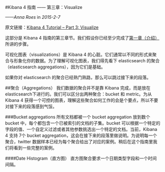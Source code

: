 #Kibana 4 指南 —— 第三章：Visualize

*——Anna Roes* in *2015-2-7*

原文链接：[Kibana 4 Tutorial – Part 3: Visualize](https://www.timroes.de/2015/02/07/kibana-4-tutorial-part-3-visualize/)

这部分是 Kibana 4 指南的第三章节。我们假设你已经至少完成了[第一章（介绍）](https://www.timroes.de/2015/02/07/kibana-4-tutorial-part-1-introduction/)所讲的步骤。

可视化图表（visualizations）是 Kibana 4 的心脏。它们通常以不同的形式来聚合与形象化你的数据。为了理解可视化图表，我们得先看下 elasticsearch 的聚合（elasticsearch aggregations），因为它们是基础。

如果你对 elasticsearch 的聚合已经熟门熟路，那么可以跳过接下来的段落。

##聚合（Aggregations）
我们数据的聚合并不是靠 Kibana 完成，而是放在 elasticsearch下进行的。我们可以区分出两种聚合：bucket 和 metric。为从 Kibana 4 获得一个可控的图表，理解这些聚合如何工作的会是个要点，所以不要对接下来的段落感到气馁。

###Bucket aggregations
所有文档都被一个 bucket aggregation 放到数个 bucket 中，每个都包含一个已被索引的文档的子集。bucket 可以根据一个特定的字段的值、一个自定义过滤或者其他参数挑选出一个特定的文档。当前，Kibana 4 支持 7个 bucket aggregation，这会在接下来的段落里做说明。为说明每一个聚合，twitter 数据样本已经为每个聚合给出了对应的案例。稍后在这个指南里我们将看到一些完整的案例。

####Date Histogram（直方图）
直方图聚合要求一个日期类型字段和一个时间间隔。


